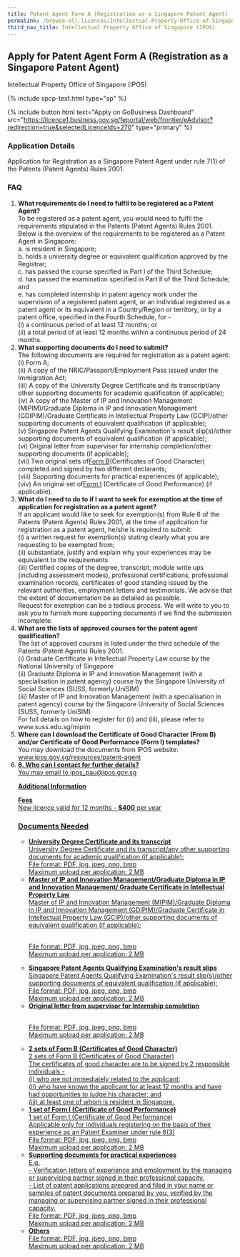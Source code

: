 ```yaml
---
title: Patent Agent Form A (Registration as a Singapore Patent Agent)
permalink: /browse-all-licences/Intellectual-Property-Office-of-Singapore-(IPOS)/Patent-Agent-Form-A-(Registration-as-a-Singapore-Patent-Agent)
third_nav_title: Intellectual Property Office of Singapore (IPOS)
---
```


## Apply for Patent Agent Form A (Registration as a Singapore Patent Agent)

Intellectual Property Office of Singapore (IPOS)

{% include spcp-text.html type="sp" %}

{% include button.html text="Apply on GoBusiness Dashboard" src="https://licence1.business.gov.sg/feportal/web/frontier/eAdvisor?redirection=true&selectedLicenceIds=270" type="primary" %}

### Application Details

<p>Application for Registration as a Singapore Patent Agent under rule 7(1) of the Patents (Patent Agents) Rules 2001.</p>
<h3>FAQ</strong></h3>
<ol>
<li><strong>What requirements do I need to fulfil to be registered as a Patent Agent?</strong><br>
To be registered as a patent agent, you would need to fulfil the requirements stipulated in the Patents (Patent Agents) Rules 2001.<br>
Below is the overview of the requirements to be registered as a Patent Agent in Singapore:<br />a. is resident in Singapore;<br />b. holds a university degree or equivalent qualification approved by the Registrar;<br />c. has passed the course specified in Part I of the Third Schedule;<br />d. has passed the examination specified in Part II of the Third Schedule; and<br />e. has completed internship in patent agency work under the supervision of a registered patent agent, or an individual registered as a patent agent or its equivalent in a Country/Region or territory, or by a patent office, specified in the Fourth Schedule, for -<br />(i) a continuous period of at least 12 months; or<br />(ii) a total period of at least 12 months within a continuous period of 24 months.</li>
<li><strong>What supporting documents do I need to submit?</strong><br>
The following documents are required for registration as a patent agent:<br>
(i) Form A;<br />(ii) A copy of the NRIC/Passport/Employment Pass issued under the Immigration Act;<br />(iii) A copy of the University Degree Certificate and its transcript/any other supporting documents for academic qualification (if applicable);<br />(iv) A copy of the Master of IP and Innovation Management (MIPIM)/Graduate Diploma in IP and Innovation Management (GDIPIM)/Graduate Certificate in Intellectual Property Law (GCIP)/other supporting documents of equivalent qualification (if applicable);<br />(v) Singapore Patent Agents Qualifying Examination's result slip(s)/other supporting documents of equivalent qualification (if applicable);<br />(vi) Original letter from supervisor for internship completion/other supporting documents (if applicable);<br />(vii) Two original sets of<a href="https://www.ipos.gov.sg/docs/default-source/resources-library/patents/patent-agent-forms-and-fees/form-b.docx?sfvrsn=2" target="_blank" rel="noopener">Form B</a>(Certificates of Good Character) completed and signed by two different declarants;<br />(viii) Supporting documents for practical experiences (if applicable);<br />(viv) An original set of<a href="https://www.ipos.gov.sg/docs/default-source/resources-library/patents/patent-agent-forms-and-fees/form-i.docx?sfvrsn=2" target="_blank" rel="noopener">Form I</a> (Certificate of Good Performance) (if applicable).</li>
<li><strong>What do I need to do to if I want to seek for exemption at the time of application for registration as a patent agent?</strong><br>
If an applicant would like to seek for exemption(s) from Rule 6 of the Patents (Patent Agents) Rules 2001, at the time of application for registration as a patent agent, he/she is required to submit:<br>
(i) a written request for exemption(s) stating clearly what you are requesting to be exempted from;<br>
(ii) substantiate, justify and explain why your experiences may be equivalent to the requirements<br>
(iii) Certified copies of the degree, transcript, module write ups (including assessment modes), professional certifications, professional examination records, certificates of good standing issued by the relevant authorities, employment letters and testimonials. We advise that the extent of documentation be as detailed as possible.<br>
Request for exemption can be a tedious process. We will write to you to ask you to furnish more supporting documents if we find the submission incomplete.</li>
<li><strong>What are the lists of approved courses for the patent agent qualification?</strong><br>
The list of approved courses is listed under the third schedule of the Patents (Patent Agents) Rules 2001.<br />(i) Graduate Certificate in Intellectual Property Law course by the National University of Singapore<br />(ii) Graduate Diploma in IP and Innovation Management (with a specialisation in patent agency) course by the Singapore University of Social Sciences (SUSS, formerly UniSIM)<br />(iii) Master of IP and Innovation Management (with a specialisation in patent agency) course by the Singapore University of Social Sciences (SUSS, formerly UniSIM)<br>
For full details on how to register for (ii) and (iii), please refer to www.suss.edu.sg/mipim</li>
<li><strong>Where can I download the Certificate of Good Character (From B) and/or Certificate of Good Performance (Form I) templates?</strong><br>
You may download the documents from IPOS website: <a href="http://www.ipos.gov.sg/resources/patent-agent" target="_blank" rel="noopener">www.ipos.gov.sg/resources/patent-agent</a></li>
<li><strong><u>6. Who can I contact for further details?</strong><br>
You may email to <a href="mailto:ipos_pau@ipos.gov.sg">ipos_pau@ipos.gov.sg</a></li>

**Additional Information**

<p><strong>Fees</strong><br />
New licence valid for 12 months - <strong>$400</strong> per year</p>

### Documents Needed

<ul>
<li><strong>University Degree Certificate and its transcript</strong><br />University Degree Certificate and its transcript/any other supporting documents for academic qualification (if applicable);
<br>File format: PDF, jpg, jpeg, png, bmp
<br>Maximum upload per application: 2 MB
</li>
<li><strong>Master of IP and Innovation Management/Graduate Diploma in IP and Innovation Management/ Graduate Certificate in Intellectual Property Law</strong><br />Master of IP and Innovation Management (MIPIM)/Graduate Diploma in IP and Innovation Management (GDIPIM)/Graduate Certificate in Intellectual Property Law (GCIP)/other supporting documents of equivalent qualification (if applicable);

<br>File format: PDF, jpg, jpeg, png, bmp
<br>Maximum upload per application: 2 MB
</li>

<li><strong>Singapore Patent Agents Qualifying Examination's result slips</strong><br />Singapore Patent Agents Qualifying Examination's result slip(s)/other supporting documents of equivalent qualification (if applicable);
<br>File format: PDF, jpg, jpeg, png, bmp
<br>Maximum upload per application: 2 MB
</li>
<li><strong>Original letter from supervisor for Internship completion</strong>

<br>File format: PDF, jpg, jpeg, png, bmp
<br>Maximum upload per application: 2 MB
</li>
<li><strong>2 sets of Form B (Certificates of Good Character)</strong><br />2 sets of Form B (Certificates of Good Character)<br />The certificates of good character are to be signed by 2 responsible individuals -<br />(i) who are not immediately related to the applicant;<br />(ii) who have known the applicant for at least 12 months and have had opportunities to judge his character; and<br />(iii) at least one of whom is resident in Singapore.</li>
<li><strong>1 set of Form I (Certificate of Good Performance)</strong><br />1 set of Form I (Certificate of Good Performance)<br />Applicable only for individuals registering on the basis of their experience as an Patent Examiner under rule 6(3)
<br>File format: PDF, jpg, jpeg, png, bmp
<br>Maximum upload per application: 2 MB
</li>
<li><strong>Supporting documents for practical experiences</strong><br />E.g.<br />- Verification letters of experience and employment by the managing or supervising partner signed in their professional capacity.<br />- List of patent applications prepared and filed in your name or samples of patent documents prepared by you, verified by the managing or supervising partner signed in their professional capacity.
<br>File format: PDF, jpg, jpeg, png, bmp
<br>Maximum upload per application: 2 MB
</li>
<li><strong>Others</strong>
<br>File format: PDF, jpg, jpeg, png, bmp
<br>Maximum upload per application: 2 MB
</li>
</ul>

